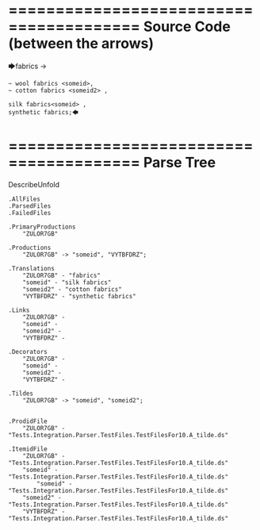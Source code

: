 ========================================
Source Code (between the arrows)
========================================

🡆fabrics ->

	~ wool fabrics <someid>,
	~ cotton fabrics <someid2> ,

	silk fabrics<someid> ,
	synthetic fabrics;🡄

========================================
Parse Tree
========================================
DescribeUnfold

    .AllFiles
    .ParsedFiles
    .FailedFiles

    .PrimaryProductions
        "ZULOR7GB" 

    .Productions
        "ZULOR7GB" -> "someid", "VYTBFDRZ";

    .Translations
        "ZULOR7GB" - "fabrics"
        "someid" - "silk fabrics"
        "someid2" - "cotton fabrics"
        "VYTBFDRZ" - "synthetic fabrics"

    .Links
        "ZULOR7GB" - 
        "someid" - 
        "someid2" - 
        "VYTBFDRZ" - 

    .Decorators
        "ZULOR7GB" - 
        "someid" - 
        "someid2" - 
        "VYTBFDRZ" - 

    .Tildes
        "ZULOR7GB" -> "someid", "someid2";


    .ProdidFile
        "ZULOR7GB" - "Tests.Integration.Parser.TestFiles.TestFilesFor10.A_tilde.ds"

    .ItemidFile
        "ZULOR7GB" - "Tests.Integration.Parser.TestFiles.TestFilesFor10.A_tilde.ds"
        "someid" - "Tests.Integration.Parser.TestFiles.TestFilesFor10.A_tilde.ds"
            "someid" - "Tests.Integration.Parser.TestFiles.TestFilesFor10.A_tilde.ds"
        "someid2" - "Tests.Integration.Parser.TestFiles.TestFilesFor10.A_tilde.ds"
        "VYTBFDRZ" - "Tests.Integration.Parser.TestFiles.TestFilesFor10.A_tilde.ds"

